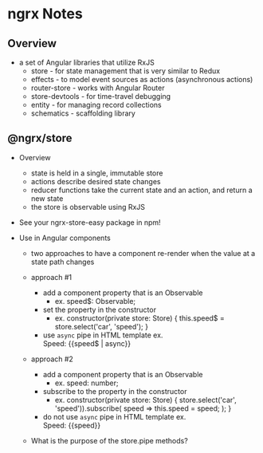 # ngrx Notes

## Overview

* a set of Angular libraries that utilize RxJS
  * store - for state management that is very similar to Redux
  * effects - to model event sources as actions (asynchronous actions)
  * router-store - works with Angular Router
  * store-devtools - for time-travel debugging
  * entity - for managing record collections
  * schematics - scaffolding library

## @ngrx/store

* Overview
  * state is held in a single, immutable store
  * actions describe desired state changes
  * reducer functions take the current state and an action,
    and return a new state
  * the store is observable using RxJS

* See your ngrx-store-easy package in npm!

* Use in Angular components
  * two approaches to have a component re-render
    when the value at a state path changes
  * approach #1
    * add a component property that is an Observable
      * ex. speed$: Observable<number>;
    * set the property in the constructor
      * ex. constructor(private store: Store<AppState>) {
              this.speed$ = store.select('car', 'speed');
            }
    * use `async` pipe in HTML template
      ex. <div>Speed: {{speed$ | async}}</div>
  * approach #2
    * add a component property that is an Observable
      * ex. speed: number;
    * subscribe to the property in the constructor
      * ex. constructor(private store: Store<AppState>) {
              store.select('car', 'speed')).subscribe(
                speed => this.speed = speed;
              );
            }
    * do not use `async` pipe in HTML template
      ex. <div>Speed: {{speed}}</div>

  * What is the purpose of the store.pipe methods?

